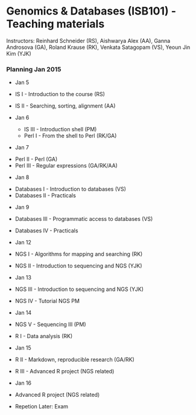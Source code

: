 Genomics & Databases (ISB101) - Teaching materials 
===================================================


Instructors: Reinhard Schneider (RS), Aishwarya Alex (AA), Ganna Androsova (GA), Roland Krause (RK), Venkata Satagopam (VS), Yeoun Jin Kim (YJK)

### Planning Jan 2015

* Jan 5
 * IS I - Introduction to the course (RS)
 * IS II - Searching, sorting, alignment (AA) 

* Jan 6
  - IS III - Introduction shell (PM)
  - Perl I - From the shell to Perl (RK/GA)

* Jan 7
 - Perl  II - Perl (GA)
 - Perl III - Regular expressions (GA/RK/AA) 
 
 * Jan 8
 - Databases I - Introduction to databases (VS)
 - Databases II - Practicals

* Jan 9
 * Databases III - Programmatic access to databases (VS)
 * Databases IV - Practicals

* Jan 12
 * NGS I - Algorithms for mapping and searching (RK)
 * NGS II - Introduction to sequencing and NGS (YJK)

* Jan 13
 * NGS III - Introduction to sequencing and NGS (YJK)
 * NGS IV - Tutorial NGS PM

* Jan 14 
 * NGS V - Sequencing III (PM)
 * R I - Data analysis  (RK)

* Jan 15 
 * R II - Markdown, reproducible research (GA/RK)
 * R III - Advanced R project (NGS related)

* Jan 16 
 * Advanced R project (NGS related)
 * Repetion 
Later: Exam
